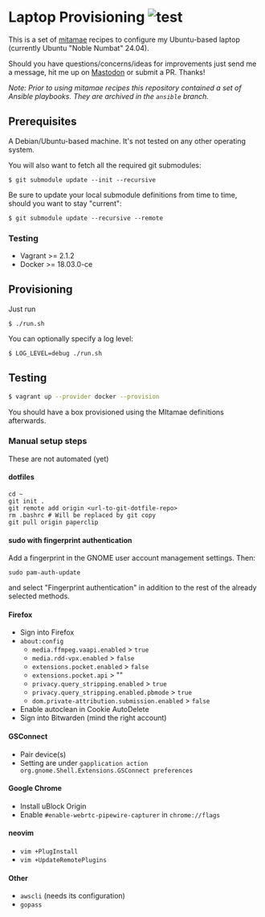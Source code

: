 # Laptop Provisioning ![test](https://github.com/moritzheiber/laptop-provisioning/workflows/test/badge.svg)

This is a set of [mitamae](https://github.com/itamae-kitchen/mitamae) recipes to configure my Ubuntu-based laptop (currently Ubuntu "Noble Numbat" 24.04).

Should you have questions/concerns/ideas for improvements just send me a message, hit me up on [Mastodon](https://social.heiber.im/@moritz) or submit a PR. Thanks!

_Note: Prior to using mitamae recipes this repository contained a set of Ansible playbooks. They are archived in the `ansible` branch._

## Prerequisites

A Debian/Ubuntu-based machine. It's not tested on any other operating system.

You will also want to fetch all the required git submodules:

```
$ git submodule update --init --recursive
```

Be sure to update your local submodule definitions from time to time, should you want to stay "current":

```
$ git submodule update --recursive --remote
```

### Testing

- Vagrant >= 2.1.2
- Docker >= 18.03.0-ce

## Provisioning

Just run

```
$ ./run.sh
```

You can optionally specify a log level:

```
$ LOG_LEVEL=debug ./run.sh
```

## Testing

```sh
$ vagrant up --provider docker --provision
```

You should have a box provisioned using the MItamae definitions afterwards.

### Manual setup steps

These are not automated (yet)

#### dotfiles

```console
cd ~
git init .
git remote add origin <url-to-git-dotfile-repo>
rm .bashrc # Will be replaced by git copy
git pull origin paperclip
```

#### sudo with fingerprint authentication

Add a fingerprint in the GNOME user account management settings. Then:

```console
sudo pam-auth-update
```

and select "Fingerprint authentication" in addition to the rest of the already selected methods.

#### Firefox

- Sign into Firefox
- `about:config`
  - `media.ffmpeg.vaapi.enabled` > `true`
  - `media.rdd-vpx.enabled` > `false`
  - `extensions.pocket.enabled` > `false`
  - `extensions.pocket.api` > ""
  - `privacy.query_stripping.enabled` > `true`
  - `privacy.query_stripping.enabled.pbmode` > `true`
  - `dom.private-attribution.submission.enabled` > `false`
- Enable autoclean in Cookie AutoDelete
- Sign into Bitwarden (mind the right account)

#### GSConnect

- Pair device(s)
- Setting are under `gapplication action org.gnome.Shell.Extensions.GSConnect preferences`

#### Google Chrome

- Install uBlock Origin
- Enable `#enable-webrtc-pipewire-capturer` in `chrome://flags`

#### neovim

- `vim +PlugInstall`
- `vim +UpdateRemotePlugins`

#### Other

- `awscli` (needs its configuration)
- `gopass`
